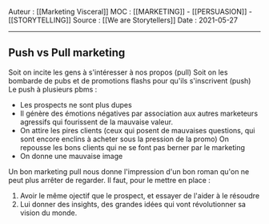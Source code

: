 Auteur : [[Marketing Visceral]]
MOC : [[MARKETING]] - [[PERSUASION]] - [[STORYTELLING]]
Source : [[We are Storytellers]]
Date : 2021-05-27
***

## Push vs Pull marketing
Soit on incite les gens à s'intéresser à nos propos (pull)
Soit on les bombarde de pubs et de promotions flashs pour qu'ils s'inscrivent (push)
Le push à plusieurs pbms : 
- Les prospects ne sont plus dupes
- Il génère des émotions négatives par association aux autres marketeurs agressifs qui fourissent de la mauvaise valeur.
- On attire les pires clients (ceux qui posent de mauvaises questions, qui sont encore enclins à acheter sous la pression de la promo) On repousse les bons clients qui ne se font pas berner par le marketing
- On donne une mauvaise image

Un bon marketing pull nous donne l'impression d'un bon roman qu'on ne peut plus arrêter de regarder. 
Il faut, pour le mettre en place : 
1. Avoir le même ojectif que le prospect, et essayer de l'aider à le résoudre
2. Lui donner des insights, des grandes idées qui vont révolutionner sa vision du monde.